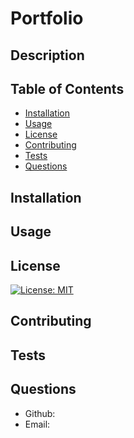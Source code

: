 # Portfolio

## Description

## Table of Contents
- [Installation](#Installation)
- [Usage](#Usage)
- [License](#License)
- [Contributing](#Contributing)
- [Tests](#Tests)
- [Questions](#Questions)

## Installation

## Usage

## License
[![License: MIT](https://img.shields.io/badge/License-MIT-yellow.svg)](https://opensource.org/licenses/MIT)

## Contributing

## Tests

## Questions

- Github: 
- Email:
